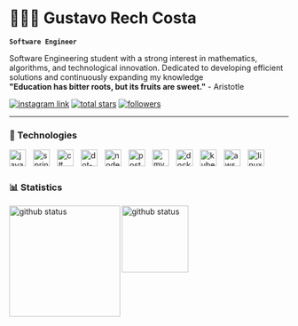 # 👨🏼‍💻 Gustavo Rech Costa

**`Software Engineer`**

Software Engineering student with a strong interest in mathematics, algorithms, and technological innovation. Dedicated to developing efficient solutions and continuously expanding my knowledge<br>
**"Education has bitter roots, but its fruits are sweet."** - Aristotle

<p align="left">
  <a href="https://www.instagram.com/oguxtavin/">  
    <img alt="instagram link" title="follow me on instagram" src="https://img.shields.io/badge/Instagram-E4405F?style=for-the-badge&logo=instagram&logoColor=white"/></a> 
  <a href="https://github.com/C0STADEV?tab=repositories&sort=stargazers">
         <img alt="total stars" title="Total stars on GitHub" src="https://custom-icon-badges.demolab.com/github/stars/C0STADEV?color=55960c&style=for-the-badge&labelColor=488207&logo=star"/></a>
     <a href="https://github.com/C0STADEV?tab=followers">
         <img alt="followers" title="Follow me on Github" src="https://custom-icon-badges.demolab.com/github/followers/C0STADEV?color=236ad3&labelColor=1155ba&style=for-the-badge&logo=github&label=Follow&logoColor=white"/></a>    
</p>

---

### 🤖 Technologies

<img width="30px" style="padding-right: 10px" title="java" alt="java" align="left" src="https://cdn.jsdelivr.net/gh/devicons/devicon@latest/icons/java/java-original.svg"/>

<img width="30px" style="padding-right: 10px" title="spring" alt="spring" align="left" src="https://cdn.jsdelivr.net/gh/devicons/devicon@latest/icons/spring/spring-original.svg"/>

<img width="30px" style="padding-right: 10px" title="c#" alt="c#" align="left" src="https://cdn.jsdelivr.net/gh/devicons/devicon@latest/icons/csharp/csharp-original.svg"/>

<img width="30px" style="padding-right: 10px" title="dot-net" alt="dot-net" align="left" src="https://cdn.jsdelivr.net/gh/devicons/devicon@latest/icons/dot-net/dot-net-plain-wordmark.svg"/>

<img width="30px" style="padding-right: 10px" title="node.js" alt="node.js" align="left" src="https://cdn.jsdelivr.net/gh/devicons/devicon@latest/icons/nodejs/nodejs-plain-wordmark.svg"/>

<img width="30px" style="padding-right: 10px" title="postgress" alt="postgress" align="left" src="https://cdn.jsdelivr.net/gh/devicons/devicon@latest/icons/postgresql/postgresql-original.svg"/>

<img width="30px" style="padding-right: 10px" title="mysql" alt="mysql" align="left" src="https://cdn.jsdelivr.net/gh/devicons/devicon@latest/icons/mysql/mysql-original-wordmark.svg"/>

<img width="30px" style="padding-right: 10px" title="docker" alt="docker" align="left" src="https://cdn.jsdelivr.net/gh/devicons/devicon@latest/icons/docker/docker-plain-wordmark.svg"/>

<img width="30px" style="padding-right: 10px" title="kubernetes" alt="kubernetes" align="left" src="https://cdn.jsdelivr.net/gh/devicons/devicon@latest/icons/kubernetes/kubernetes-original.svg"/>

<img width="30px" style="padding-right: 10px" title="aws" alt="aws" align="left" src="https://cdn.jsdelivr.net/gh/devicons/devicon@latest/icons/amazonwebservices/amazonwebservices-plain-wordmark.svg"/>

<img width="30px" style="padding-right: 10px" title="linux" alt="linux" align="left" src="https://cdn.jsdelivr.net/gh/devicons/devicon@latest/icons/linux/linux-original.svg"/>
<br>
<br>

### 📊 Statistics

<img src="https://github-readme-stats.vercel.app/api?username=C0STADEV&show_icons=true&theme=tokyonight&include_all_commits=true&locale=en" height="200" title="github status" alt="github status" align="left"/>
<img height="120" title="github status" alt="github status" align="left" src="https://github-readme-stats.vercel.app/api/top-langs/?username=C0STADEV&theme=tokyonight&layout=compact&custom_title=Technologies&langs_count=10&locale=en"/>
